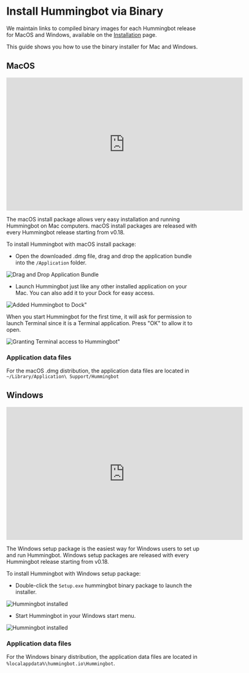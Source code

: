 # Install Hummingbot via Binary

We maintain links to compiled binary images for each Hummingbot release for MacOS and Windows, available on the [Installation](/installation/) page.

This guide shows you how to use the binary installer for Mac and Windows.

## MacOS

<iframe width="616" height="347" src="https://www.youtube.com/embed/klN-ToclwW4" frameborder="0" allow="accelerometer; autoplay; encrypted-media; gyroscope; picture-in-picture" allowfullscreen></iframe>

The macOS install package allows very easy installation and running Hummingbot on Mac computers. macOS install packages are released with every Hummingbot release starting from v0.18.

To install Hummingbot with macOS install package:

- Open the downloaded .dmg file, drag and drop the application bundle into the `/Application` folder.

![Drag and Drop Application Bundle](/assets/img/macos-dmg-1.png)

- Launch Hummingbot just like any other installed application on your Mac. You can also add it to your Dock for easy access.

![Added Hummingbot to Dock"](/assets/img/macos-dmg-2.png)

When you start Hummingbot for the first time, it will ask for permission to launch Terminal since it is a Terminal application. Press "OK" to allow it to open.

![Granting Terminal access to Hummingbot"](/assets/img/macos-dmg-3.png)

### Application data files

For the macOS .dmg distribution, the application data files are located in `~/Library/Application\ Support/Hummingbot`

## Windows

<iframe width="616" height="347" src="https://www.youtube.com/embed/9TsZ_xjExXs" frameborder="0" allow="accelerometer; autoplay; encrypted-media; gyroscope; picture-in-picture" allowfullscreen></iframe>

The Windows setup package is the easiest way for Windows users to set up and run Hummingbot. Windows setup packages are released with every Hummingbot release starting from v0.18.

To install Hummingbot with Windows setup package:

- Double-click the `Setup.exe` hummingbot binary package to launch the installer.

![Hummingbot installed](/assets/img/windows-setup-1.png)

- Start Hummingbot in your Windows start menu.

![Hummingbot installed](/assets/img/windows-setup-2.png)

### Application data files

For the Windows binary distribution, the application data files are located in `%localappdata%\hummingbot.io\Hummingbot`.

